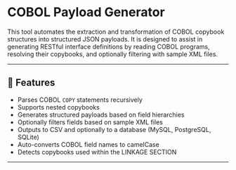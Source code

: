 # COBOL Payload Generator

This tool automates the extraction and transformation of COBOL copybook structures into structured JSON payloads. It is designed to assist in generating RESTful interface definitions by reading COBOL programs, resolving their copybooks, and optionally filtering with sample XML files.

---

## 🧩 Features

- Parses COBOL `COPY` statements recursively
- Supports nested copybooks
- Generates structured payloads based on field hierarchies
- Optionally filters fields based on sample XML files
- Outputs to CSV and optionally to a database (MySQL, PostgreSQL, SQLite)
- Auto-converts COBOL field names to camelCase
- Detects copybooks used within the LINKAGE SECTION

---

